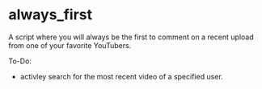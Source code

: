 # always_first
A script where you will always be the first to comment on a recent upload from one of your favorite YouTubers.

To-Do:
- activley search for the most recent video of a specified user.


